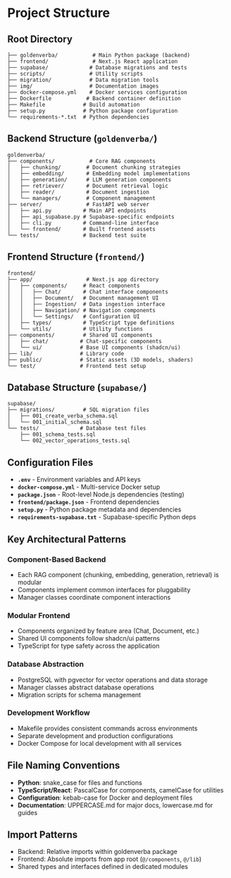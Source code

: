 # Project Structure

## Root Directory
```
├── goldenverba/           # Main Python package (backend)
├── frontend/              # Next.js React application
├── supabase/             # Database migrations and tests
├── scripts/              # Utility scripts
├── migration/            # Data migration tools
├── img/                  # Documentation images
├── docker-compose.yml    # Docker services configuration
├── Dockerfile           # Backend container definition
├── Makefile            # Build automation
├── setup.py            # Python package configuration
└── requirements-*.txt  # Python dependencies
```

## Backend Structure (`goldenverba/`)
```
goldenverba/
├── components/           # Core RAG components
│   ├── chunking/        # Document chunking strategies
│   ├── embedding/       # Embedding model implementations
│   ├── generation/      # LLM generation components
│   ├── retriever/       # Document retrieval logic
│   ├── reader/          # Document ingestion
│   └── managers/        # Component management
├── server/              # FastAPI web server
│   ├── api.py          # Main API endpoints
│   ├── api_supabase.py # Supabase-specific endpoints
│   ├── cli.py          # Command-line interface
│   └── frontend/       # Built frontend assets
└── tests/              # Backend test suite
```

## Frontend Structure (`frontend/`)
```
frontend/
├── app/                 # Next.js app directory
│   ├── components/     # React components
│   │   ├── Chat/       # Chat interface components
│   │   ├── Document/   # Document management UI
│   │   ├── Ingestion/  # Data ingestion interface
│   │   ├── Navigation/ # Navigation components
│   │   └── Settings/   # Configuration UI
│   ├── types/          # TypeScript type definitions
│   └── utils/          # Utility functions
├── components/         # Shared UI components
│   ├── chat/          # Chat-specific components
│   └── ui/            # Base UI components (shadcn/ui)
├── lib/               # Library code
├── public/            # Static assets (3D models, shaders)
└── test/              # Frontend test setup
```

## Database Structure (`supabase/`)
```
supabase/
├── migrations/         # SQL migration files
│   ├── 001_create_verba_schema.sql
│   └── 001_initial_schema.sql
└── tests/             # Database test files
    ├── 001_schema_tests.sql
    └── 002_vector_operations_tests.sql
```

## Configuration Files
- **`.env`** - Environment variables and API keys
- **`docker-compose.yml`** - Multi-service Docker setup
- **`package.json`** - Root-level Node.js dependencies (testing)
- **`frontend/package.json`** - Frontend dependencies
- **`setup.py`** - Python package metadata and dependencies
- **`requirements-supabase.txt`** - Supabase-specific Python deps

## Key Architectural Patterns

### Component-Based Backend
- Each RAG component (chunking, embedding, generation, retrieval) is modular
- Components implement common interfaces for pluggability
- Manager classes coordinate component interactions

### Modular Frontend
- Components organized by feature area (Chat, Document, etc.)
- Shared UI components follow shadcn/ui patterns
- TypeScript for type safety across the application

### Database Abstraction
- PostgreSQL with pgvector for vector operations and data storage
- Manager classes abstract database operations
- Migration scripts for schema management

### Development Workflow
- Makefile provides consistent commands across environments
- Separate development and production configurations
- Docker Compose for local development with all services

## File Naming Conventions
- **Python**: snake_case for files and functions
- **TypeScript/React**: PascalCase for components, camelCase for utilities
- **Configuration**: kebab-case for Docker and deployment files
- **Documentation**: UPPERCASE.md for major docs, lowercase.md for guides

## Import Patterns
- Backend: Relative imports within goldenverba package
- Frontend: Absolute imports from app root (`@/components`, `@/lib`)
- Shared types and interfaces defined in dedicated modules